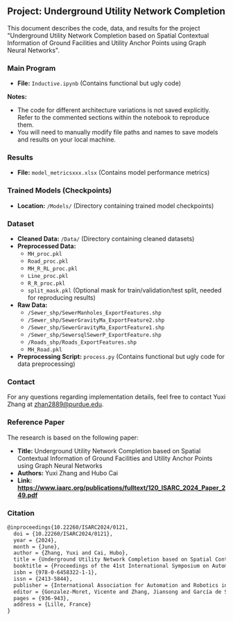 ## Project: Underground Utility Network Completion

This document describes the code, data, and results for the project "Underground Utility Network Completion based on Spatial Contextual Information of Ground Facilities and Utility Anchor Points using Graph Neural Networks".

### Main Program

* **File:** `Inductive.ipynb` (Contains functional but ugly code)

**Notes:**

* The code for different architecture variations is not saved explicitly. Refer to the commented sections within the notebook to reproduce them.
* You will need to manually modify file paths and names to save models and results on your local machine.

### Results

* **File:** `model_metricsxxx.xlsx` (Contains model performance metrics)

### Trained Models (Checkpoints)

* **Location:** `/Models/` (Directory containing trained model checkpoints)

### Dataset

* **Cleaned Data:** `/Data/` (Directory containing cleaned datasets)
* **Preprocessed Data:**
    * `MH_proc.pkl`
    * `Road_proc.pkl`
    * `MH_R_RL_proc.pkl`
    * `Line_proc.pkl`
    * `R_R_proc.pkl`
    * `split_mask.pkl` (Optional mask for train/validation/test split, needed for reproducing results)
* **Raw Data:**
    * `/Sewer_shp/SewerManholes_ExportFeatures.shp`
    * `/Sewer_shp/SewerGravityMa_ExportFeature2.shp`
    * `/Sewer_shp/SewerGravityMa_ExportFeature1.shp`
    * `/Sewer_shp/SewersqlSewerP_ExportFeature.shp`
    * `/Roads_shp/Roads_ExportFeatures.shp`
    * `MH_Road.pkl`
* **Preprocessing Script:** `process.py` (Contains functional but ugly code for data preprocessing)

### Contact

For any questions regarding implementation details, feel free to contact Yuxi Zhang at zhan2889@purdue.edu.

### Reference Paper

The research is based on the following paper:

* **Title:** Underground Utility Network Completion based on Spatial Contextual Information of Ground Facilities and Utility Anchor Points using Graph Neural Networks
* **Authors:** Yuxi Zhang and Hubo Cai
* **Link: https://www.iaarc.org/publications/fulltext/120_ISARC_2024_Paper_249.pdf**

### Citation

```markdown
@inproceedings{10.22260/ISARC2024/0121,
  doi = {10.22260/ISARC2024/0121},
  year = {2024},
  month = {June},
  author = {Zhang, Yuxi and Cai, Hubo},
  title = {Underground Utility Network Completion based on Spatial Contextual Information of Ground Facilities and Utility Anchor Points using Graph Neural Networks},
  booktitle = {Proceedings of the 41st International Symposium on Automation and Robotics in Construction},
  isbn = {978-0-6458322-1-1},
  issn = {2413-5844},
  publisher = {International Association for Automation and Robotics in Construction (IAARC)},
  editor = {Gonzalez-Moret, Vicente and Zhang, Jiansong and García de Soto, Borja and Brilakis, Ioannis},
  pages = {936-943},
  address = {Lille, France}
}

